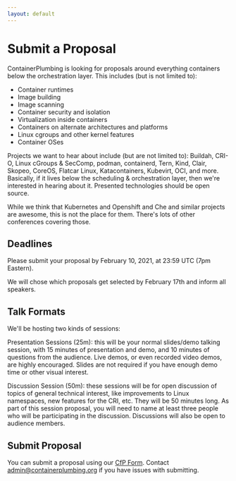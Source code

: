 ```yaml
---
layout: default
---
```


# Submit a Proposal

ContainerPlumbing is looking for proposals around everything containers below the orchestration layer.  This includes (but is not limited to):

* Container runtimes
* Image building
* Image scanning
* Container security and isolation
* Virtualization inside containers
* Containers on alternate architectures and platforms
* Linux cgroups and other kernel features
* Container OSes

Projects we want to hear about include (but are not limited to): Buildah, CRI-O, Linux cGroups & SecComp, podman, containerd, Tern, Kind, Clair, Skopeo, CoreOS, Flatcar Linux, Katacontainers, Kubevirt, OCI, and more.  Basically, if it lives below the scheduling & orchestration layer, then we're interested in hearing about it. Presented technologies should be open source.

While we think that Kubernetes and Openshift and Che and similar projects are awesome, this is not the place for them.  There's lots of other conferences covering those.

## Deadlines

Please submit your proposal by February 10, 2021, at 23:59 UTC (7pm Eastern).

We will chose which proposals get selected by February 17th and inform all speakers.

## Talk Formats

We'll be hosting two kinds of sessions:

Presentation Sessions (25m): this will be your normal slides/demo talking session, with 15 minutes of presentation and demo, and 10 minutes of questions from the audience.  Live demos, or even recorded video demos, are highly encouraged.  Slides are not required if you have enough demo time or other visual interest.

Discussion Session (50m): these sessions will be for open discussion of topics of general technical interest, like improvements to Linux namespaces, new features for the CRI, etc.  They will be 50 minutes long.  As part of this session proposal, you will need to name at least three people who will be participating in the discussion.  Discussions will also be open to audience members.

## Submit Proposal

You can submit a proposal using our [CfP Form]().  Contact admin@containerplumbing.org if you have issues with submitting.
